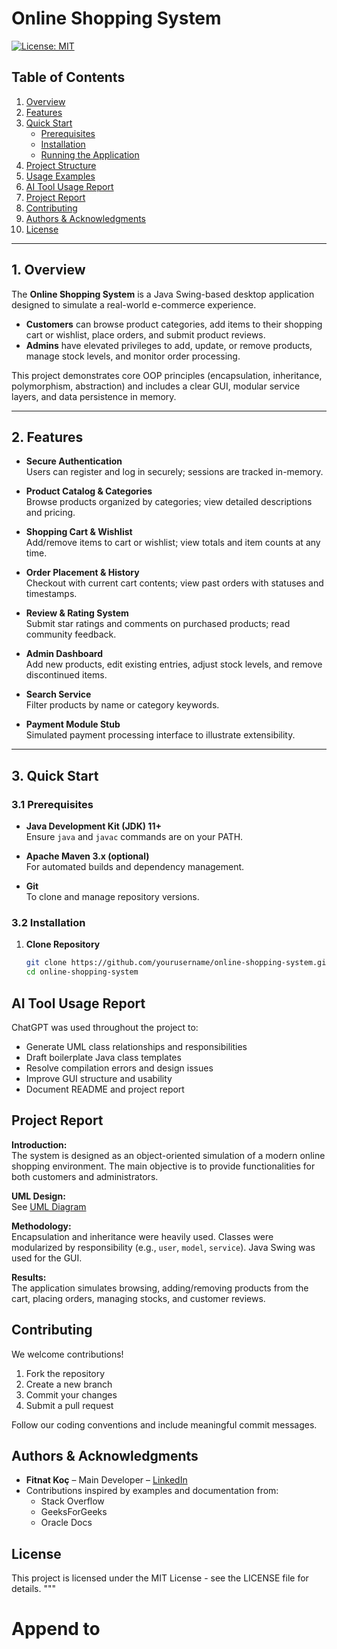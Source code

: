 # Online Shopping System

[![License: MIT](https://img.shields.io/badge/License-MIT-blue.svg)](LICENSE)

## Table of Contents

1. [Overview](#overview)  
2. [Features](#features)  
3. [Quick Start](#quick-start)  
   - [Prerequisites](#prerequisites)  
   - [Installation](#installation)  
   - [Running the Application](#running-the-application)  
4. [Project Structure](#project-structure)  
5. [Usage Examples](#usage-examples)  
6. [AI Tool Usage Report](#ai-tool-usage-report)  
7. [Project Report](#project-report)  
8. [Contributing](#contributing)  
9. [Authors & Acknowledgments](#authors--acknowledgments)  
10. [License](#license)  

---

## 1. Overview

The **Online Shopping System** is a Java Swing-based desktop application designed to simulate a real-world e-commerce experience.  
- **Customers** can browse product categories, add items to their shopping cart or wishlist, place orders, and submit product reviews.  
- **Admins** have elevated privileges to add, update, or remove products, manage stock levels, and monitor order processing.

This project demonstrates core OOP principles (encapsulation, inheritance, polymorphism, abstraction) and includes a clear GUI, modular service layers, and data persistence in memory.

---

## 2. Features

- **Secure Authentication**  
  Users can register and log in securely; sessions are tracked in-memory.

- **Product Catalog & Categories**  
  Browse products organized by categories; view detailed descriptions and pricing.

- **Shopping Cart & Wishlist**  
  Add/remove items to cart or wishlist; view totals and item counts at any time.

- **Order Placement & History**  
  Checkout with current cart contents; view past orders with statuses and timestamps.

- **Review & Rating System**  
  Submit star ratings and comments on purchased products; read community feedback.

- **Admin Dashboard**  
  Add new products, edit existing entries, adjust stock levels, and remove discontinued items.

- **Search Service**  
  Filter products by name or category keywords.

- **Payment Module Stub**  
  Simulated payment processing interface to illustrate extensibility.

---

## 3. Quick Start

### 3.1 Prerequisites

- **Java Development Kit (JDK) 11+**  
  Ensure `java` and `javac` commands are on your PATH.

- **Apache Maven 3.x (optional)**  
  For automated builds and dependency management.

- **Git**  
  To clone and manage repository versions.

### 3.2 Installation

1. **Clone Repository**  
   ```bash
   git clone https://github.com/yourusername/online-shopping-system.git
   cd online-shopping-system

## AI Tool Usage Report
ChatGPT was used throughout the project to:
- Generate UML class relationships and responsibilities
- Draft boilerplate Java class templates
- Resolve compilation errors and design issues
- Improve GUI structure and usability
- Document README and project report

## Project Report
**Introduction:**  
The system is designed as an object-oriented simulation of a modern online shopping environment. The main objective is to provide functionalities for both customers and administrators.

**UML Design:**  
See [UML Diagram](umlfinal.png)

**Methodology:**  
Encapsulation and inheritance were heavily used. Classes were modularized by responsibility (e.g., `user`, `model`, `service`). Java Swing was used for the GUI.

**Results:**  
The application simulates browsing, adding/removing products from the cart, placing orders, managing stocks, and customer reviews.

## Contributing
We welcome contributions!

1. Fork the repository
2. Create a new branch
3. Commit your changes
4. Submit a pull request

Follow our coding conventions and include meaningful commit messages.

## Authors & Acknowledgments
- **Fitnat Koç** – Main Developer – [LinkedIn](https://linkedin.com/in/fitnatkoc)
- Contributions inspired by examples and documentation from:
  - Stack Overflow
  - GeeksForGeeks
  - Oracle Docs

## License
This project is licensed under the MIT License - see the LICENSE file for details.
"""

# Append to

